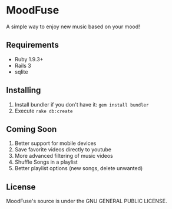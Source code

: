 MoodFuse
=========

A simple way to enjoy new music based on your mood!

Requirements
------------

- Ruby 1.9.3+
- Rails 3
- sqlite

Installing
----------

1. Install bundler if you don't have it: `gem install bundler`
1. Execute `rake db:create`

Coming Soon
-----------

1. Better support for mobile devices
1. Save favorite videos directly to youtube
2. More advanced filtering of music videos
3. Shuffle Songs in a playlist
4. Better playlist options (new songs, delete unwanted)

License
-------
MoodFuse's source is under the GNU GENERAL PUBLIC LICENSE.